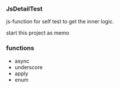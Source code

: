 ### JsDetailTest
js-function for self test to get the inner logic.

start this project as memo
### functions
* async
* underscore
* apply
* enum

